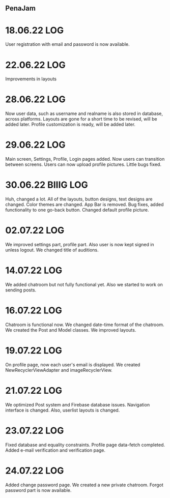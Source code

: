 ## PenaJam

# 18.06.22 LOG
User registration with email and password is now available.

# 22.06.22 LOG
Improvements in layouts

# 28.06.22 LOG
Now user data, such as username and realname is also stored in database, across platforms.
Layouts are gone for a short time to be revised, will be added later.
Profile customization is ready, will be added later.

# 29.06.22 LOG
Main screen, Settings, Profile, Login pages added.
Now users can transition between screens. Users can now upload profile pictures.
Little bugs fixed.

# 30.06.22 BIIIG LOG
Huh, changed a lot.
All of the layouts, button designs, text designs are changed. Color themes are changed. App Bar is removed.
Bug fixes, added functionality to one go-back button. Changed default profile picture.

# 02.07.22 LOG
We improved settings part, profile part. Also user is now kept signed in unless logout.
We changed title of auditions.

# 14.07.22 LOG
We added chatroom but not fully functional yet. 
Also we started to work on sending posts.

# 16.07.22 LOG
Chatroom is functional now. We changed date-time format of the chatroom. 
We created the Post and Model classes.
We improved layouts.

# 19.07.22 LOG
On profile page, now each user's email is displayed.
We created NewRecyclerViewAdapter and imageRecyclerView.

# 21.07.22 LOG
We optimized Post system and Firebase database issues.
Navigation interface is changed.
Also, userlist layouts is changed.

# 23.07.22 LOG
Fixed database and equality constraints.
Profile page data-fetch completed.
Added e-mail verification and verification page.

# 24.07.22 LOG
Added change password page.
We created a new private chatroom.
Forgot password part is now available.
